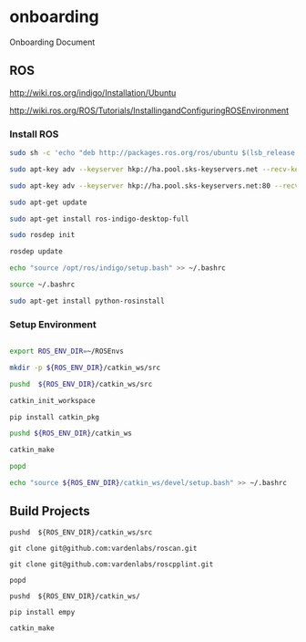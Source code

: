 # onboarding
Onboarding Document


## ROS

http://wiki.ros.org/indigo/Installation/Ubuntu

http://wiki.ros.org/ROS/Tutorials/InstallingandConfiguringROSEnvironment


### Install ROS

```bash
sudo sh -c 'echo "deb http://packages.ros.org/ros/ubuntu $(lsb_release -sc) main" > /etc/apt/sources.list.d/ros-latest.list'

sudo apt-key adv --keyserver hkp://ha.pool.sks-keyservers.net --recv-key 0xB01FA116

sudo apt-key adv --keyserver hkp://ha.pool.sks-keyservers.net:80 --recv-key 0xB01FA116

sudo apt-get update

sudo apt-get install ros-indigo-desktop-full

sudo rosdep init

rosdep update

echo "source /opt/ros/indigo/setup.bash" >> ~/.bashrc

source ~/.bashrc

sudo apt-get install python-rosinstall
```
### Setup Environment

```bash

export ROS_ENV_DIR=~/ROSEnvs

mkdir -p ${ROS_ENV_DIR}/catkin_ws/src

pushd  ${ROS_ENV_DIR}/catkin_ws/src

catkin_init_workspace

pip install catkin_pkg

pushd ${ROS_ENV_DIR}/catkin_ws

catkin_make

popd

echo "source ${ROS_ENV_DIR}/catkin_ws/devel/setup.bash" >> ~/.bashrc

```
## Build Projects

```
pushd  ${ROS_ENV_DIR}/catkin_ws/src

git clone git@github.com:vardenlabs/roscan.git

git clone git@github.com:vardenlabs/roscpplint.git

popd

pushd  ${ROS_ENV_DIR}/catkin_ws/

pip install empy

catkin_make

```



